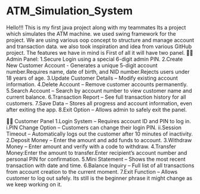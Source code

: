 # ATM_Simulation_System
Hello!!! This is my first java project along with my teammates Its a project which simulates the ATM machine. we used swing framework for the project. We are using various oop concept to structure and manage account and transaction data. we also took inspiration and idea from various GitHub project. The features we have in mind is First of all it will have two panel.
👨‍💼 Admin Panel: 
1.Secure Login using a special 6-digit admin PIN.
2.Create New Customer Account - Generates a unique 5-digit account number.Requires name, date of birth, and NID number.Rejects users under 18 years of age.
3.Update Customer Details – Modify existing account information. 
4.Delete Account – Remove customer accounts permanently.
5.Search Account – Search by account number to view customer name and current balance. 
6.Transaction Report – See full transaction history for all customers.
7.Save Data – Stores all progress and account information, even after exiting the app. 
8.Exit Option – Allows admin to safely exit the panel.

👩‍💳 Customer Panel 
1.Login System – Requires account ID and PIN to log in. 
  i.PIN Change Option – Customers can change their login PIN. 
  ii.Session Timeout – Automatically logs out the customer after 10 minutes of inactivity. 
2.Deposit Money – Enter the amount and add funds to account. 
3.Withdraw Money – Enter amount and verify with a code to withdraw. 
4.Transfer Money:Enter the amount to transfer.Enter recipient’s account number and personal PIN for confirmation. 
5.Mini Statement – Shows the most recent transaction with date and time. 
6.Balance Inquiry – Full list of all transactions from account creation to the current moment. 
7.Exit Function – Allows customer to log out safely. Its still is the beginner phrase it might change as we keep working on it.
